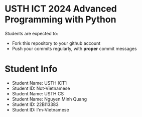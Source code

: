 USTH ICT 2024 Advanced Programming with Python
=====================================================

Students are expected to:
* Fork this repository to your github account
* Push your commits regularly, with **proper** commit messages


Student Info
=========================

* Student Name: USTH ICT1 
* Student ID: Not-Vietnamese
* Student Name: USTH CS
* Student Name: Nguyen Minh Quang
* Student ID: 22BI13383
* Student ID: I'm-Vietnamese

